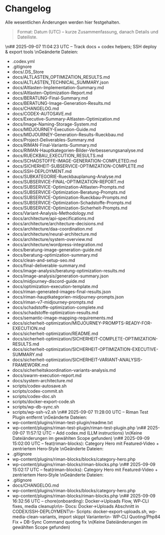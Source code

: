 # Changelog

Alle wesentlichen Änderungen werden hier festgehalten.

> Format: Datum (UTC) – kurze Zusammenfassung, danach Details und Dateiliste.

\n## 2025-09-07 11:04:23 UTC – Track docs + codex helpers; SSH deploy & export tools
\nGeänderte Dateien:
- .codex.yml
- .gitignore
- docs/.DS_Store
- docs/ALTLASTEN_OPTIMIZATION_RESULTS.md
- docs/ALTLASTEN_TECHNICAL_SUMMARY.json
- docs/Altlasten-Implementation-Summary.md
- docs/Altlasten-Optimization-Report.md
- docs/BERATUNG-Final-Summary.md
- docs/BERATUNG-Image-Generation-Results.md
- docs/CHANGELOG.md
- docs/CODEX-AUTOSAVE.md
- docs/Executive-Summary-Altlasten-Optimization.md
- docs/Image-Naming-Storage-System.md
- docs/MIDJOURNEY-Execution-Guide.md
- docs/MIDJOURNEY-Generation-Results-Rueckbau.md
- docs/Project-Deliverables-Summary.md
- docs/RIMAN-Final-Variants-Summary.md
- docs/RIMAN-Hauptkategorien-Bilder-Verbesserungsanalyse.md
- docs/RUECKBAU_EXECUTION_RESULTS.md
- docs/SCHADSTOFFE-IMAGE-GENERATION-COMPLETED.md
- docs/SICHERHEIT-SUBSERVICE-OPTIMIZATION-COMPLETE.md
- docs/SSH-DEPLOYMENT.md
- docs/SUBKATEGORIE-Rueckbauplanung-Analyse.md
- docs/SUBSERVICE-FINAL-OPTIMIZATION-REPORT.md
- docs/SUBSERVICE-Optimization-Altlasten-Prompts.md
- docs/SUBSERVICE-Optimization-Beratung-Prompts.md
- docs/SUBSERVICE-Optimization-Rueckbau-Prompts.md
- docs/SUBSERVICE-Optimization-Schadstoffe-Prompts.md
- docs/SUBSERVICE-Optimization-Sicherheit-Prompts.md
- docs/Variant-Analysis-Methodology.md
- docs/architecture/api-specifications.md
- docs/architecture/architecture-decisions.md
- docs/architecture/daa-coordination.md
- docs/architecture/neural-architecture.md
- docs/architecture/system-overview.md
- docs/architecture/wordpress-integration.md
- docs/beratung-image-generation-guide.md
- docs/beratung-optimization-summary.md
- docs/clean-and-setup-seo.md
- docs/final-deliverable-summary.md
- docs/image-analysis/beratung-optimization-results.md
- docs/image-analysis/generation-summary.json
- docs/midjourney-discord-guide.md
- docs/optimization-execution-template.md
- docs/riman-generated-images-final-results.json
- docs/riman-hauptkategorien-midjourney-prompts.json
- docs/riman-v7-midjourney-prompts.md
- docs/schadstoffe-optimization-complete.md
- docs/schadstoffe-optimization-results.md
- docs/semantic-image-mapping-requirements.md
- docs/sicherheit-optimization/MIDJOURNEY-PROMPTS-READY-FOR-EXECUTION.md
- docs/sicherheit-optimization/README.md
- docs/sicherheit-optimization/SICHERHEIT-COMPLETE-OPTIMIZATION-RESULTS.md
- docs/sicherheit-optimization/SICHERHEIT-OPTIMIZATION-EXECUTIVE-SUMMARY.md
- docs/sicherheit-optimization/SICHERHEIT-VARIANT-ANALYSIS-FRAMEWORK.md
- docs/sicherheitskoordination-variants-analysis.md
- docs/swarm-execution-report.md
- docs/system-architecture.md
- scripts/codex-autosave.sh
- scripts/codex-commit.sh
- scripts/codex-doc.sh
- scripts/docker-export-code.sh
- scripts/wp-db-sync.sh
- scripts/wp-ssh-v2.sh
\n## 2025-09-07 11:28:00 UTC – Riman Test Plugin entfernt
\nGeänderte Dateien:
- wp-content/plugins/riman-test-plugin/readme.txt
- wp-content/plugins/riman-test-plugin/riman-test-plugin.php
\n## 2025-09-07 11:57:12 UTC – Add codex.md (LLM instructions)
\n(Keine Dateiänderungen im gewählten Scope gefunden)
\n## 2025-09-09 15:02:00 UTC – feat(riman-blocks): Category Hero mit Featured‑Video + zentriertem Hero‑Style
\nGeänderte Dateien:
- .gitignore
- wp-content/plugins/riman-blocks/blocks/category-hero.php
- wp-content/plugins/riman-blocks/riman-blocks.php
\n## 2025-09-09 15:02:17 UTC – feat(riman-blocks): Category Hero mit Featured‑Video + zentriertem Hero‑Style
\nGeänderte Dateien:
- .gitignore
- docs/CHANGELOG.md
- wp-content/plugins/riman-blocks/blocks/category-hero.php
- wp-content/plugins/riman-blocks/riman-blocks.php
\n## 2025-09-09 16:32:56 UTC – chore(onboarding): Docker→Uploads Flow, WP‑CLI fixes, media cleanup\n\n- Docs: Docker→Uploads Abschnitt in CODEX/SSH-DEPLOYMENT\n- Scripts: docker-export-uploads.sh, wp-media-clean-variants, import skippt Varianten\n- WP‑CLI Quoting/Php84 Fix + DB-Sync Command quoting fix
\n(Keine Dateiänderungen im gewählten Scope gefunden)
